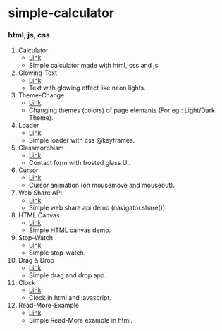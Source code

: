 # simple-calculator
### html, js, css
1. Calculator 
   * [Link](https://conrad93.github.io/simple-calculator/calculator.html)
   * Simple calculator made with html, css and js.
2. Glowing-Text
   * [Link](https://conrad93.github.io/simple-calculator/glowing-text.html)
   * Text with glowing effect like neon lights.
3. Theme-Change
   * [Link](https://conrad93.github.io/simple-calculator/theme-change.html)
   * Changing themes (colors) of page elemants (For eg.: Light/Dark Theme).
4. Loader
   * [Link](https://conrad93.github.io/simple-calculator/loader.html)
   * Simple loader with css @keyframes.
5. Glassmorphism
   * [Link](https://conrad93.github.io/simple-calculator/glassmorphism.html)
   * Contact form with frosted glass UI.
6. Cursor
   * [Link](https://conrad93.github.io/simple-calculator/cursor.html)
   * Cursor animation (on mousemove and mouseout).
7. Web Share API
   * [Link](https://conrad93.github.io/simple-calculator/webShareAPI.html)
   * Simple web share api demo (navigator.share()).
8. HTML Canvas
   * [Link](https://conrad93.github.io/simple-calculator/canvas.html)
   * Simple HTML canvas demo.
9. Stop-Watch
   * [Link](https://conrad93.github.io/simple-calculator/stopwatch.html)
   * Simple stop-watch.
10. Drag & Drop
    * [Link](https://conrad93.github.io/simple-calculator/drag-and-drop.html)
    * Simple drag and drop app.
11. Clock
    * [Link](https://conrad93.github.io/simple-calculator/clock.html)
    * Clock in html and javascript.
12. Read-More-Example
    * [Link](https://conrad93.github.io/simple-calculator/readMore.html)
    * Simple Read-More example in html.
